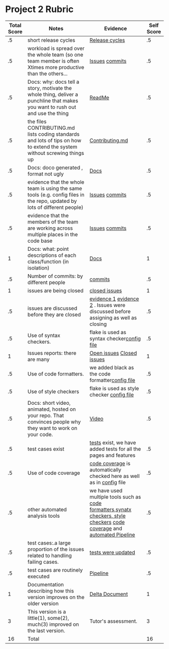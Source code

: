 # Project 2 Rubric
|Total Score|Notes| Evidence|Self Score|
|-----|---------|------|-----|
|.5| short release cycles|[Release cycles]( https://github.com/ShreeSub/CmyPlot/releases)|.5|
|.5| workload is spread over the whole team (so one team member is often Xtimes more productive than the others...|[Issues](https://github.com/ShreeSub/CmyPlot/issues) [commits](https://github.com/ShreeSub/CmyPlot/graphs/contributors)|.5|
|.5|Docs: why: docs tell a story, motivate the whole thing, deliver a punchline that makes you want to rush out and use the thing |[ReadMe](https://github.com/ShreeSub/CmyPlot#readme) |.5|
|.5|the files CONTRIBUTING.md lists coding standards and lots of tips on how to extend the system without screwing things up  |[Contributing.md](https://github.com/ShreeSub/CmyPlot/blob/main/CONTRIBUTING.md) |.5|
|.5|Docs: doco generated , format not ugly  |[Docs](https://elric97.github.io/CmyPlot/)|.5|
|.5|evidence that the whole team is using the same tools (e.g. config files in the repo, updated by lots of different people) |[Issues](https://github.com/ShreeSub/CmyPlot/issues) [commits](https://github.com/ShreeSub/CmyPlot/graphs/contributors)|.5|
|.5|evidence that the members of the team are working across multiple places in the code base |[Issues](https://github.com/ShreeSub/CmyPlot/issues) [commits](https://github.com/ShreeSub/CmyPlot/graphs/contributors)|.5|
|1|Docs: what: point descriptions of each class/function (in isolation)  |[Docs](https://elric97.github.io/CmyPlot/)|1|
|.5|Number of commits: by different people  | [commits](https://github.com/ShreeSub/CmyPlot/graphs/contributors)|.5|
|1|issues are being closed | [closed issues](https://github.com/ShreeSub/CmyPlot/issues?q=is%3Aissue+is%3Aclosed)|1|
|.5|issues are discussed before they are closed | [evidence 1](https://github.com/ShreeSub/CmyPlot/issues/3) [evidence 2](https://github.com/ShreeSub/CmyPlot/issues/17) . Issues were discussed before assigning as well as closing|.5|
|.5|Use of syntax checkers. | flake is used as syntax checker[config file](https://github.com/ShreeSub/CmyPlot/blob/main/.github/workflows/python-app.yml)|.5|
|1|Issues reports: there are many  |[Open issues](https://github.com/ShreeSub/CmyPlot/issues?q=is%3Aopen+is%3Aissue) [Closed issues](https://github.com/ShreeSub/CmyPlot/issues?q=is%3Aissue+is%3Aclosed)|1|
|.5|Use of code formatters. |we added black as the code formatter[config file](https://github.com/ShreeSub/CmyPlot/blob/main/.github/workflows/python-app.yml#L29)|.5|
|.5|Use of style checkers |flake is used as style checker [config file](https://github.com/ShreeSub/CmyPlot/blob/main/.github/workflows/python-app.yml#L32)|.5|
|.5|Docs: short video, animated, hosted on your repo. That convinces people why they want to work on your code. |[Video](https://github.com/ShreeSub/CmyPlot#visual-walkthrough)|.5|
|.5|test cases exist  | [tests](https://github.com/ShreeSub/CmyPlot/tree/main/tests) exist, we have added tests for all the pages and features|.5|
|.5|Use of code coverage  | [code coverage](https://codecov.io/gh/ShreeSub/CmyPlot) is automatically checked here as well as in [config](https://github.com/ShreeSub/CmyPlot/blob/main/.github/workflows/python-app.yml) file|.5|
|.5|other automated analysis tools  | we have used multiple tools such as [code formatters,synatx checkers, style checkers](https://github.com/ShreeSub/CmyPlot/blob/main/.github/workflows/python-app.yml) [code coverage](https://codecov.io/gh/ShreeSub/CmyPlot) and [automated Pipeline](https://github.com/ShreeSub/CmyPlot/actions/workflows/python-app.yml)|.5|
|.5|test cases:.a large proportion of the issues related to handling failing cases. | [tests were updated](https://github.com/ShreeSub/CmyPlot/commit/1360a5f02baa5412c768d925ff001fda75e7b28b)|.5|
|.5|test cases are routinely executed |[Pipeline](https://github.com/ShreeSub/CmyPlot/actions)|.5|
|1|Documentation describing how this version improves on the older version|[Delta Document](https://github.com/ShreeSub/CmyPlot/blob/main/Phase%202%20docs/deltadocument.md#new-features-and-enhancements-)|1| 
|3|This version is a little(1), some(2), much(3) improved on the last version.|Tutor's assessment.|3|
|16| Total||16|
